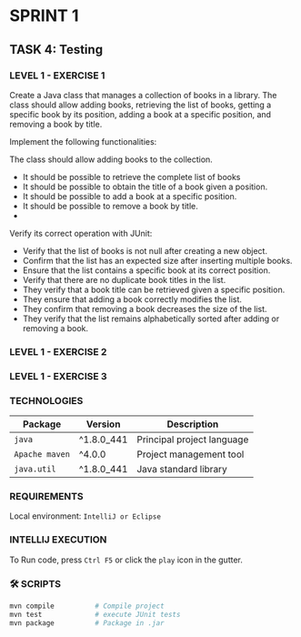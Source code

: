# SPRINT 1
## TASK 4: Testing

### LEVEL 1 - EXERCISE 1
Create a Java class that manages a collection of books in a library.
The class should allow adding books, retrieving the list of books,
getting a specific book by its position, adding a book at a specific
position, and removing a book by title.

Implement the following functionalities:

The class should allow adding books to the collection.
- It should be possible to retrieve the complete list of books
- It should be possible to obtain the title of a book given a position.
- It should be possible to add a book at a specific position.
- It should be possible to remove a book by title.
-
Verify its correct operation with JUnit:

- Verify that the list of books is not null after creating a new object.
- Confirm that the list has an expected size after inserting multiple books.
- Ensure that the list contains a specific book at its correct position.
- Verify that there are no duplicate book titles in the list.
- They verify that a book title can be retrieved given a specific position.
- They ensure that adding a book correctly modifies the list.
- They confirm that removing a book decreases the size of the list.
- They verify that the list remains alphabetically sorted after adding
  or removing a book.

### LEVEL 1 - EXERCISE 2

### LEVEL 1 - EXERCISE 3

### TECHNOLOGIES
| Package        | Version | Description                |
|----------------|--------|----------------------------|
| `java`         | ^1.8.0_441 | Principal project language |
| `Apache maven` | ^4.0.0 | Project management tool    |
| `java.util`    | ^1.8.0_441 | Java standard library      |

### REQUIREMENTS
Local environment: `IntelliJ or Eclipse`

###  INTELLIJ EXECUTION
To Run code, press `Ctrl F5` or click the `play` icon in the gutter.

### 🛠️ SCRIPTS

```bash
mvn compile          # Compile project
mvn test             # execute JUnit tests
mvn package          # Package in .jar
```